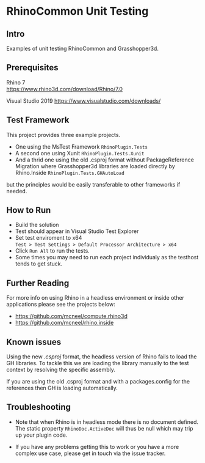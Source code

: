 # RhinoCommon Unit Testing

## Intro
Examples of unit testing RhinoCommon and Grasshopper3d.

## Prerequisites
Rhino 7  
https://www.rhino3d.com/download/Rhino/7.0

Visual Studio 2019
https://www.visualstudio.com/downloads/

## Test Framework
This project provides three example projects.
   - One using the MsTest Framework `RhinoPlugin.Tests`
   - A second one using Xunit `RhinoPlugin.Tests.Xunit`
   - And a thrid one using the old .csproj format without PackageReference Migration where Grasshopper3d libraries are loaded directly by Rhino.Inside `RhinoPlugin.Tests.GHAutoLoad`

but the principles would be easily transferable to other frameworks if needed.

## How to Run
- Build the solution
- Test should appear in Visual Studio Test Explorer
- Set test enviroment to x64  
  `Test > Test Settings > Default Processor Architecture > x64`
- Click `Run All` to run the tests.
- Some times you may need to run each project individualy as the testhost tends to get stuck.

## Further Reading
For more info on using Rhino in a headless environment or inside other applications please see the projects below:
- https://github.com/mcneel/compute.rhino3d
- https://github.com/mcneel/rhino.inside


## Known issues
Using the new *.csproj* format, the headless version of Rhino fails to load the GH libraries. To tackle this we are loading the library manually to the test context by resolving the specific assembly.

If you are using the old .csproj format and with a packages.config for the references then GH is loading automatically.

## Troubleshooting
- Note that when Rhino is in headless mode there is no document defined. 
The static property `RhinoDoc.ActiveDoc` will thus be null which may trip up your plugin code.

- If you have any problems getting this to work or you have a more complex use case, please get in touch via the issue tracker.